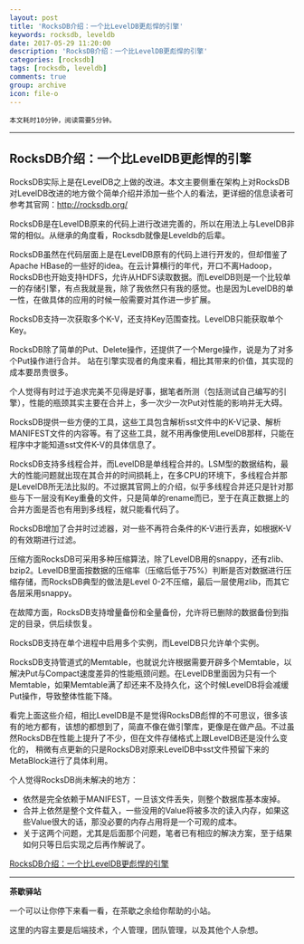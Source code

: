 ```yaml
---
layout: post
title: 'RocksDB介绍：一个比LevelDB更彪悍的引擎'
keywords: rocksdb, leveldb
date: 2017-05-29 11:20:00
description: 'RocksDB介绍：一个比LevelDB更彪悍的引擎'
categories: [rocksdb]
tags: [rocksdb, leveldb]
comments: true
group: archive
icon: file-o
---
```


	本文耗时10分钟，阅读需要5分钟。

----

## RocksDB介绍：一个比LevelDB更彪悍的引擎

RocksDB实际上是在LevelDB之上做的改进。本文主要侧重在架构上对RocksDB对LevelDB改进的地方做个简单介绍并添加一些个人的看法，更详细的信息读者可参考其官网：http://rocksdb.org/

RocksDB是在LevelDB原来的代码上进行改进完善的，所以在用法上与LevelDB非常的相似。从继承的角度看，Rocksdb就像是Leveldb的后辈。

RocksDB虽然在代码层面上是在LevelDB原有的代码上进行开发的，但却借鉴了Apache HBase的一些好的idea。在云计算横行的年代，开口不离Hadoop，RocksDB也开始支持HDFS，允许从HDFS读取数据。而LevelDB则是一个比较单一的存储引擎，有点我就是我，除了我依然只有我的感觉。也是因为LevelDB的单一性，在做具体的应用的时候一般需要对其作进一步扩展。

RocksDB支持一次获取多个K-V，还支持Key范围查找。LevelDB只能获取单个Key。

RocksDB除了简单的Put、Delete操作，还提供了一个Merge操作，说是为了对多个Put操作进行合并。
站在引擎实现者的角度来看，相比其带来的价值，其实现的成本要昂贵很多。

个人觉得有时过于追求完美不见得是好事，据笔者所测（包括测试自己编写的引擎），性能的瓶颈其实主要在合并上，多一次少一次Put对性能的影响并无大碍。

RocksDB提供一些方便的工具，这些工具包含解析sst文件中的K-V记录、解析MANIFEST文件的内容等。有了这些工具，就不用再像使用LevelDB那样，只能在程序中才能知道sst文件K-V的具体信息了。

RocksDB支持多线程合并，而LevelDB是单线程合并的。LSM型的数据结构，最大的性能问题就出现在其合并的时间损耗上，在多CPU的环境下，多线程合并那是LevelDB所无法比拟的。不过据其官网上的介绍，似乎多线程合并还只是针对那些与下一层没有Key重叠的文件，只是简单的rename而已，至于在真正数据上的合并方面是否也有用到多线程，就只能看代码了。

RocksDB增加了合并时过滤器，对一些不再符合条件的K-V进行丢弃，如根据K-V的有效期进行过滤。

压缩方面RocksDB可采用多种压缩算法，除了LevelDB用的snappy，还有zlib、bzip2。LevelDB里面按数据的压缩率（压缩后低于75%）判断是否对数据进行压缩存储，而RocksDB典型的做法是Level 0-2不压缩，最后一层使用zlib，而其它各层采用snappy。

在故障方面，RocksDB支持增量备份和全量备份，允许将已删除的数据备份到指定的目录，供后续恢复。

RocksDB支持在单个进程中启用多个实例，而LevelDB只允许单个实例。

RocksDB支持管道式的Memtable，也就说允许根据需要开辟多个Memtable，以解决Put与Compact速度差异的性能瓶颈问题。在LevelDB里面因为只有一个Memtable，如果Memtable满了却还来不及持久化，这个时候LevelDB将会减缓Put操作，导致整体性能下降。

看完上面这些介绍，相比LevelDB是不是觉得RocksDB彪悍的不可思议，很多该有的地方都有，该想的都想到了，简直不像在做引擎库，更像是在做产品。不过虽然RocksDB在性能上提升了不少，但在文件存储格式上跟LevelDB还是没什么变化的， 稍微有点更新的只是RocksDB对原来LevelDB中sst文件预留下来的MetaBlock进行了具体利用。

个人觉得RocksDB尚未解决的地方：

- 依然是完全依赖于MANIFEST，一旦该文件丢失，则整个数据库基本废掉。
- 合并上依然是整个文件载入，一些没用的Value将被多次的读入内存，如果这些Value很大的话，那没必要的内存占用将是一个可观的成本。
- 关于这两个问题，尤其是后面那个问题，笔者已有相应的解决方案，至于结果如何只等日后实现之后再作解说了。

[RocksDB介绍：一个比LevelDB更彪悍的引擎](http://tech.uc.cn/?p=2592)

----

**茶歇驿站**

一个可以让你停下来看一看，在茶歇之余给你帮助的小站。

这里的内容主要是后端技术，个人管理，团队管理，以及其他个人杂想。
